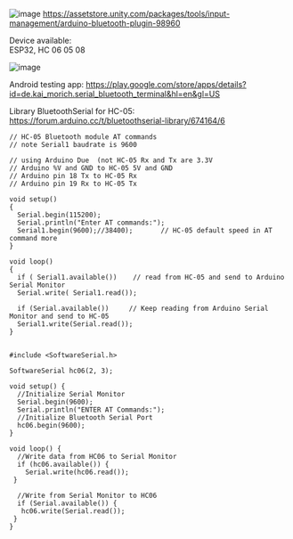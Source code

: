 ![image](https://user-images.githubusercontent.com/20149493/176186209-c4a29fa7-e9e2-41f0-aaca-0cbb83e4aed0.png)
https://assetstore.unity.com/packages/tools/input-management/arduino-bluetooth-plugin-98960

Device available:  
ESP32, HC 06 05 08


![image](https://user-images.githubusercontent.com/20149493/176186838-98f55d4d-8053-4622-83cd-fa78bcf784f4.png)



Android testing app:
https://play.google.com/store/apps/details?id=de.kai_morich.serial_bluetooth_terminal&hl=en&gl=US


Library BluetoothSerial for HC-05:   
https://forum.arduino.cc/t/bluetoothserial-library/674164/6
```
// HC-05 Bluetooth module AT commands
// note Serial1 baudrate is 9600

// using Arduino Due  (not HC-05 Rx and Tx are 3.3V
// Arduino %V and GND to HC-05 5V and GND
// Arduino pin 18 Tx to HC-05 Rx
// Arduino pin 19 Rx to HC-05 Tx

void setup()
{
  Serial.begin(115200);
  Serial.println("Enter AT commands:");
  Serial1.begin(9600);//38400);       // HC-05 default speed in AT command more
}

void loop()
{
  if ( Serial1.available())    // read from HC-05 and send to Arduino Serial Monitor
  Serial.write( Serial1.read());

  if (Serial.available())     // Keep reading from Arduino Serial Monitor and send to HC-05
  Serial1.write(Serial.read());
}
```


```

#include <SoftwareSerial.h>

SoftwareSerial hc06(2, 3);

void setup() {
  //Initialize Serial Monitor
  Serial.begin(9600);
  Serial.println("ENTER AT Commands:");
  //Initialize Bluetooth Serial Port
  hc06.begin(9600);
}

void loop() {
  //Write data from HC06 to Serial Monitor
  if (hc06.available()) {
    Serial.write(hc06.read());
 }
  
  //Write from Serial Monitor to HC06
  if (Serial.available()) {
   hc06.write(Serial.read());
 }
}

```
